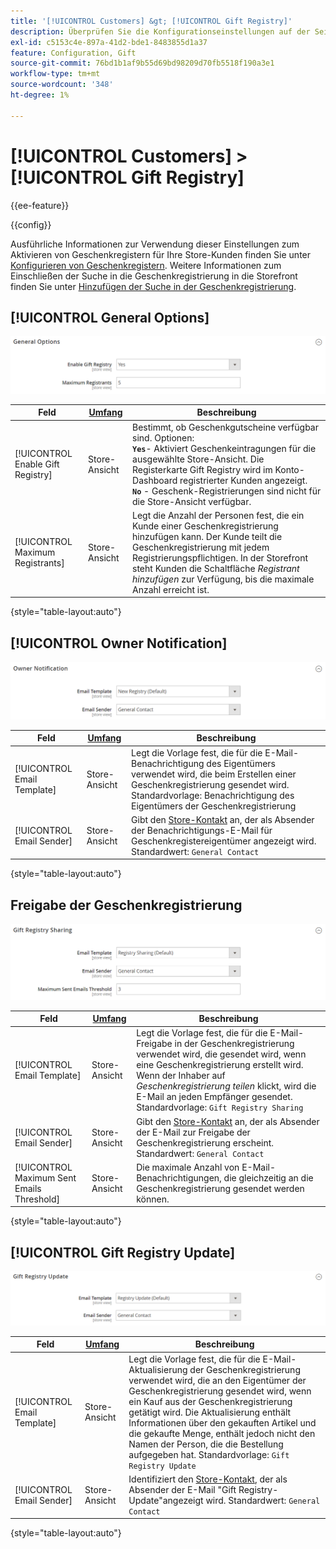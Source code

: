 ```yaml
---
title: '[!UICONTROL Customers] &gt; [!UICONTROL Gift Registry]'
description: Überprüfen Sie die Konfigurationseinstellungen auf der Seite [!UICONTROL Customers] &gt; [!UICONTROL Gift Registry] des Commerce-Administrators.
exl-id: c5153c4e-897a-41d2-bde1-8483855d1a37
feature: Configuration, Gift
source-git-commit: 76bd1b1af9b55d69bd98209d70fb5518f190a3e1
workflow-type: tm+mt
source-wordcount: '348'
ht-degree: 1%

---
```


# [!UICONTROL Customers] > [!UICONTROL Gift Registry]

{{ee-feature}}

{{config}}

Ausführliche Informationen zur Verwendung dieser Einstellungen zum Aktivieren von Geschenkregistern für Ihre Store-Kunden finden Sie unter [Konfigurieren von Geschenkregistern](../../merchandising-promotions/gift-registry-configure.md). Weitere Informationen zum Einschließen der Suche in die Geschenkregistrierung in die Storefront finden Sie unter [Hinzufügen der Suche in der Geschenkregistrierung](../../merchandising-promotions/gift-registry-search.md).

## [!UICONTROL General Options]

![Allgemeine Optionen](./assets/gift-registry-general-options.png)<!-- zoom -->

<!-- [General Options](https://docs.magento.com/user-guide/marketing/gift-registry-configure.html) -->

| Feld | [Umfang](../../getting-started/websites-stores-views.md#scope-settings) | Beschreibung |
|--- |--- |--- |
| [!UICONTROL Enable Gift Registry] | Store-Ansicht | Bestimmt, ob Geschenkgutscheine verfügbar sind. Optionen: <br/>**`Yes`**- Aktiviert Geschenkeintragungen für die ausgewählte Store-Ansicht. Die Registerkarte Gift Registry wird im Konto-Dashboard registrierter Kunden angezeigt.<br/>**`No`** - Geschenk-Registrierungen sind nicht für die Store-Ansicht verfügbar. |
| [!UICONTROL Maximum Registrants] | Store-Ansicht | Legt die Anzahl der Personen fest, die ein Kunde einer Geschenkregistrierung hinzufügen kann. Der Kunde teilt die Geschenkregistrierung mit jedem Registrierungspflichtigen. In der Storefront steht Kunden die Schaltfläche _Registrant hinzufügen_ zur Verfügung, bis die maximale Anzahl erreicht ist. |

{style="table-layout:auto"}

## [!UICONTROL Owner Notification]

![Benachrichtigung des Eigentümers](./assets/gift-registry-owner-notification.png)<!-- zoom -->

<!-- [Owner Notification](https://docs.magento.com/user-guide/marketing/gift-registry-configure.html) -->

| Feld | [Umfang](../../getting-started/websites-stores-views.md#scope-settings) | Beschreibung |
|--- |--- |--- |
| [!UICONTROL Email Template] | Store-Ansicht | Legt die Vorlage fest, die für die E-Mail-Benachrichtigung des Eigentümers verwendet wird, die beim Erstellen einer Geschenkregistrierung gesendet wird. Standardvorlage: Benachrichtigung des Eigentümers der Geschenkregistrierung |
| [!UICONTROL Email Sender] | Store-Ansicht | Gibt den [Store-Kontakt](../../getting-started/store-details.md#store-email-addresses) an, der als Absender der Benachrichtigungs-E-Mail für Geschenkregistereigentümer angezeigt wird. Standardwert: `General Contact` |

{style="table-layout:auto"}

## Freigabe der Geschenkregistrierung

![Freigabe der Geschenkregistrierung](./assets/gift-registry-gift-registry-sharing.png)<!-- zoom -->

<!-- Gift Registry Sharing](https://docs.magento.com/user-guide/marketing/gift-registry-configure.html) -->

| Feld | [Umfang](../../getting-started/websites-stores-views.md#scope-settings) | Beschreibung |
|--- |--- |--- |
| [!UICONTROL Email Template] | Store-Ansicht | Legt die Vorlage fest, die für die E-Mail-Freigabe in der Geschenkregistrierung verwendet wird, die gesendet wird, wenn eine Geschenkregistrierung erstellt wird. Wenn der Inhaber auf _Geschenkregistrierung teilen_ klickt, wird die E-Mail an jeden Empfänger gesendet. Standardvorlage: `Gift Registry Sharing` |
| [!UICONTROL Email Sender] | Store-Ansicht | Gibt den [Store-Kontakt](../../getting-started/store-details.md#store-email-addresses) an, der als Absender der E-Mail zur Freigabe der Geschenkregistrierung erscheint. Standardwert: `General Contact` |
| [!UICONTROL Maximum Sent Emails Threshold] | Store-Ansicht | Die maximale Anzahl von E-Mail-Benachrichtigungen, die gleichzeitig an die Geschenkregistrierung gesendet werden können. |

{style="table-layout:auto"}

## [!UICONTROL Gift Registry Update]

![Aktualisierung der Geschenkregistrierung](./assets/gift-registry-gift-registry-update.png)<!-- zoom -->

<!-- [Gift Registry Update](https://docs.magento.com/user-guide/marketing/gift-registry-configure.html) -->

| Feld | [Umfang](../../getting-started/websites-stores-views.md#scope-settings) | Beschreibung |
|--- |--- |--- |
| [!UICONTROL Email Template] | Store-Ansicht | Legt die Vorlage fest, die für die E-Mail-Aktualisierung der Geschenkregistrierung verwendet wird, die an den Eigentümer der Geschenkregistrierung gesendet wird, wenn ein Kauf aus der Geschenkregistrierung getätigt wird. Die Aktualisierung enthält Informationen über den gekauften Artikel und die gekaufte Menge, enthält jedoch nicht den Namen der Person, die die Bestellung aufgegeben hat. Standardvorlage: `Gift Registry Update` |
| [!UICONTROL Email Sender] | Store-Ansicht | Identifiziert den [Store-Kontakt](../../getting-started/store-details.md#store-email-addresses), der als Absender der E-Mail &quot;Gift Registry-Update&quot;angezeigt wird. Standardwert: `General Contact` |

{style="table-layout:auto"}
